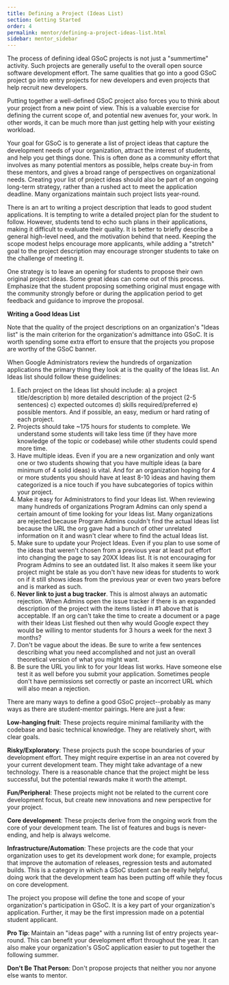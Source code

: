 ```yaml
---
title: Defining a Project (Ideas List)
section: Getting Started
order: 4
permalink: mentor/defining-a-project-ideas-list.html
sidebar: mentor_sidebar
---
```


The process of defining ideal GSoC projects is not just a "summertime" activity. Such projects are generally useful to the overall open source software development effort. The same qualities that go into a good GSoC project go into entry projects for new developers and even projects that help recruit new developers.

Putting together a well-defined GSoC project also forces you to think about your project from a new point of view. This is a valuable exercise for defining the current scope of, and potential new avenues for, your work. In other words, it can be much more than just getting help with your existing workload.

Your goal for GSoC is to generate a list of project ideas that capture the development needs of your organization, attract the interest of students, and help you get things done. This is often done as a community effort that involves as many potential mentors as possible, helps create buy-in from these mentors, and gives a broad range of perspectives on organizational needs. Creating your list of project ideas should also be part of an ongoing long-term strategy, rather than a rushed act to meet the application deadline. Many organizations maintain such project lists year-round.

There is an art to writing a project description that leads to good student applications. It is tempting to write a detailed project plan for the student to follow. However, students tend to echo such plans in their applications, making it difficult to evaluate their quality. It is better to briefly describe a general high-level need, and the motivation behind that need. Keeping the scope modest helps encourage more applicants, while adding a "stretch" goal to the project description may encourage stronger students to take on the challenge of meeting it.

One strategy is to leave an opening for students to propose their own original project ideas. Some great ideas can come out of this process. Emphasize that the student proposing something original must engage with the community strongly before or during the application period to get feedback and guidance to improve the proposal.

**Writing a Good Ideas List**

Note that the quality of the project descriptions on an organization's "Ideas list" is the main criterion for the organization's admittance into GSoC. It is worth spending some extra effort to ensure that the projects you propose are worthy of the GSoC banner.

When Google Administrators review the hundreds of organization applications the primary thing they look at is the quality of the Ideas list. An Ideas list should follow these guidelines:

1.  Each project on the Ideas list should include: a) a project title/description  b) more detailed description of the project (2-5 sentences) c) expected outcomes  d) skills required/preferred  e) possible mentors. And if possible, an easy, medium or hard rating of each project.
1.  Projects should take ~175 hours for students to complete. We understand some students will take less time (if they have more knowledge of the topic or codebase) while other students could spend more time.
1.  Have multiple ideas. Even if you are a new organization and only want one or two students showing that you have multiple ideas (a bare minimum of 4 solid ideas) is vital. And for an organization hoping for 4 or more students you should have at least 8-10 ideas and having them categorized is a nice touch if you have subcategories of topics within your project.
1.  Make it easy for Administrators to find your Ideas list. When reviewing many hundreds of organizations Program Admins can only spend a certain amount of time looking for your Ideas list. Many organizations are rejected because Program Admins couldn't find the actual Ideas list because the URL the org gave had a bunch of other unrelated information on it and wasn't clear where to find the actual Ideas list.
1.  Make sure to update your Project Ideas. Even if you plan to use some of the ideas that weren't chosen from a previous year at least put effort into changing the page to say 20XX Ideas list. It is not encouraging for Program Admins to see an outdated list. It also makes it seem like your project might be stale as you don't have new ideas for students to work on if it still shows ideas from the previous year or even two years before and is marked as such.
1.  **Never link to just a bug tracker**. This is almost always an automatic rejection. When Admins open the issue tracker if there is an expanded description of the project with the items listed in #1 above that is acceptable. If an org can't take the time to create a document or a page with their Ideas List fleshed out then why would Google expect they would be willing to mentor students for 3 hours a week for the next 3 months?
1.  Don't be vague about the ideas. Be sure to write a few sentences describing what you need accomplished and not just an overall theoretical version of what you might want.
1.  Be sure the URL you link to for your Ideas list works. Have someone else test it as well before you submit your application. Sometimes people don't have permissions set correctly or paste an incorrect URL which will also mean a rejection.

There are many ways to define a good GSoC project--probably as many ways as there are student-mentor pairings. Here are just a few:

**Low-hanging fruit**: These projects require minimal familiarity with the codebase and basic technical knowledge. They are relatively short, with clear goals.

**Risky/Exploratory**: These projects push the scope boundaries of your development effort. They might require expertise in an area not covered by your current development team. They might take advantage of a new technology. There is a reasonable chance that the project might be less successful, but the potential rewards make it worth the attempt.

**Fun/Peripheral**: These projects might not be related to the current core development focus, but create new innovations and new perspective for your project.

**Core development**: These projects derive from the ongoing work from the core of your development team. The list of features and bugs is never-ending, and help is always welcome.

**Infrastructure/Automation**: These projects are the code that your organization uses to get its development work done; for example, projects that improve the automation of releases, regression tests and automated builds. This is a category in which a GSoC student can be really helpful, doing work that the development team has been putting off while they focus on core development.

The project you propose will define the tone and scope of your organization's participation in GSoC. It is a key part of your organization's application. Further, it may be the first impression made on a potential student applicant.

**Pro Tip**: Maintain an "ideas page" with a running list of entry projects year-round. This can benefit your development effort throughout the year. It can also make your organization's GSoC application easier to put together the following summer.

**Don't Be That Person**: Don't propose projects that neither you nor anyone else wants to mentor.
